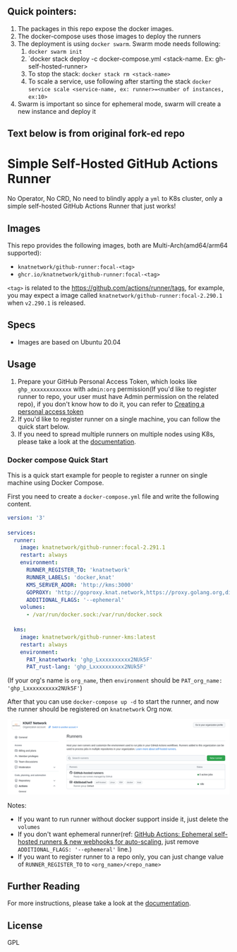 ## Quick pointers:

1. The packages in this repo expose the docker images.
2. The docker-compose uses those images to deploy the runners
3. The deployment is using `docker swarm`. Swarm mode needs following:
    1. `docker swarm init`
    2. `docker stack deploy -c docker-compose.yml <stack-name. Ex: gh-self-hosted-runner>
    3. To stop the stack: `docker stack rm <stack-name>`
    4. To scale a service, use following after starting the stack `docker service scale <service-name, ex: runner>=<number of instances, ex:10>`
4. Swarm is important so since for ephemeral mode, swarm will create a new instance and deploy it


Text below is from original fork-ed repo
---

# Simple Self-Hosted GitHub Actions Runner

No Operator, No CRD, No need to blindly apply a `yml` to K8s cluster, only a simple self-hosted GitHub Actions Runner that just works!

## Images

This repo provides the following images, both are Multi-Arch(amd64/arm64 supported):

* `knatnetwork/github-runner:focal-<tag>`
* `ghcr.io/knatnetwork/github-runner:focal-<tag>`

`<tag>` is related to the https://github.com/actions/runner/tags, for example, you may expect a image called `knatnetwork/github-runner:focal-2.290.1` when `v2.290.1` is released.

## Specs

* Images are based on Ubuntu 20.04

## Usage

1. Prepare your GitHub Personal Access Token, which looks like `ghp_xxxxxxxxxxxxx` with `admin:org` permission(If you'd like to register runner to repo, your user must have Admin permission on the related repo), if you don't know how to do it, you can refer to [Creating a personal access token](https://docs.github.com/en/authentication/keeping-your-account-and-data-secure/creating-a-personal-access-token)
2. If you'd like to register runner on a single machine, you can follow the quick start below.
3. If you need to spread multiple runners on multiple nodes using K8s, please take a look at the [documentation](https://runner.knat.network).

### Docker compose Quick Start

This is a quick start example for people to register a runner on single machine using Docker Compose.

First you need to create a `docker-compose.yml` file and write the following content.

```yml
version: '3'

services:
  runner:
    image: knatnetwork/github-runner:focal-2.291.1
    restart: always
    environment:
      RUNNER_REGISTER_TO: 'knatnetwork'
      RUNNER_LABELS: 'docker,knat'
      KMS_SERVER_ADDR: 'http://kms:3000'
      GOPROXY: 'http://goproxy.knat.network,https://proxy.golang.org,direct'
      ADDITIONAL_FLAGS: '--ephemeral'
    volumes:
      - /var/run/docker.sock:/var/run/docker.sock

  kms:
    image: knatnetwork/github-runner-kms:latest
    restart: always
    environment:
      PAT_knatnetwork: 'ghp_Lxxxxxxxxxx2NUk5F'
      PAT_rust-lang: 'ghp_Lxxxxxxxxxx2NUk5F'
```

(If your org's name is `org_name`, then `environment` should be `PAT_org_name: 'ghp_Lxxxxxxxxxx2NUk5F'`)

After that you can use `docker-compose up -d` to start the runner, and now the runner should be registered on `knatnetwork` Org now.

![](./demo.png)

Notes:

* If you want to run runner without docker support inside it, just delete the `volumes`
* If you don't want ephemeral runner(ref: [GitHub Actions: Ephemeral self-hosted runners & new webhooks for auto-scaling](https://github.blog/changelog/2021-09-20-github-actions-ephemeral-self-hosted-runners-new-webhooks-for-auto-scaling/), just remove `ADDITIONAL_FLAGS: '--ephemeral'` line.)
* If you want to register runner to a repo only, you can just change value of `RUNNER_REGISTER_TO` to `<org_name>/<repo_name>`

## Further Reading

For more instructions, please take a look at the [documentation](https://runner.knat.network).

## License

GPL
